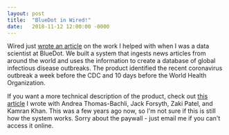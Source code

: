 ```yaml
---
layout: post
title:  "BlueDot in Wired!"
date:   2018-11-12 12:00:00 -0000
---
```


Wired just [wrote an article](https://www.wired.com/story/ai-epidemiologist-wuhan-public-health-warnings/) on the work I helped with when I was a data scientist at BlueDot. We built a system that ingests news articles from around the world and uses the information to create a database of global infectious disease outbreaks. The product identified the recent coronavirus outbreak a week before the CDC and 10 days before the World Health Organization.

If you want a more technical description of the product, check out [this article](https://academic.oup.com/jamia/article-abstract/26/11/1355/5541002) I wrote with Andrea Thomas-Bachli, Jack Forsyth, Zaki Patel, and Kamran Khan. This was a few years ago now, so I'm not sure if this is still how the system works. Sorry about the paywall - just email me if you can't access it online.

